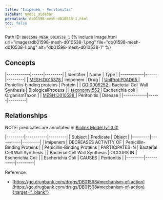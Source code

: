 ```yaml
---
title: "Imipenem - Peritonitis"
sidebar: mydoc_sidebar
permalink: db01598-mesh-d010538-1.html
toc: false 
---
```



Path ID: `DB01598_MESH_D010538_1`
{% include image.html url="images/db01598-mesh-d010538-1.png" file="db01598-mesh-d010538-1.png" alt="db01598-mesh-d010538-1" %}

## Concepts

|------------|------|---------|
| Identifier | Name | Type    |
|------------|------|---------|
| <a href="https://identifiers.org/MESH:D015378">MESH:D015378 </a> | imipenem | Drug |
| <a href="https://identifiers.org/UniProt:P0AD65">UniProt:P0AD65 </a> | Penicillin-binding proteins | Protein |
| <a href="https://identifiers.org/GO:0009252">GO:0009252 </a> | Bacterial Cell Wall Synthesis | BiologicalProcess |
| <a href="https://identifiers.org/taxonomy:562">taxonomy:562 </a> | Escherichia coli | OrganismTaxon |
| <a href="https://identifiers.org/MESH:D010538">MESH:D010538 </a> | Peritonitis | Disease |
|------------|------|---------|

## Relationships


NOTE: predicates are annotated in <a href="https://github.com/biolink/biolink-model/releases/tag/v1.3.0">Biolink Model (v1.3.0)</a>

|---------|-----------|---------|
| Subject | Predicate | Object  |
|---------|-----------|---------|
| Imipenem | DECREASES ACTIVITY OF | Penicillin-Binding Proteins |
| Penicillin-Binding Proteins | PARTICIPATES IN | Bacterial Cell Wall Synthesis |
| Bacterial Cell Wall Synthesis | OCCURS IN | Escherichia Coli |
| Escherichia Coli | CAUSES | Peritonitis |
|---------|-----------|---------|

Reference:
  - [https://go.drugbank.com/drugs/DB01598#mechanism-of-action](https://go.drugbank.com/drugs/DB01598#mechanism-of-action){:target="_blank"}